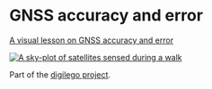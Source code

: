 # GNSS accuracy and error
[A visual lesson on GNSS accuracy and error](gnss_accuracy_and_error.html)

[![A sky-plot of satellites sensed during a walk](images/20221027-Crosscall-nmea_satpaths_INV_GPS.png)](gnss_accuracy_and_error.html)

Part of the [digilego project](https://digilego.eu).

<!--
A [resource](http://aprs.gids.nl/nmea/) and [another](https://gpsd.gitlab.io/gpsd/NMEA.html) explaining NMEA data.

A [resource](https://gisgeography.com/gps-accuracy-hdop-pdop-gdop-multipath/) explaining GPS accuracy.
-->
